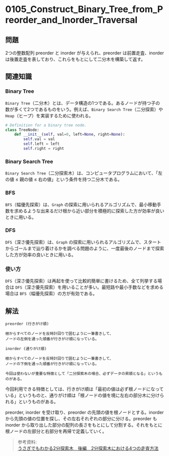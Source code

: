 # 0105_Construct_Binary_Tree_from_Preorder_and_Inorder_Traversal

## 問題

2つの整数配列 preorder と inorder が与えられ、preorder は前置走査、inorder は後置走査を表しており、これらをもとにして二分木を構築して返す。

## 関連知識

### Binary Tree

`Binary Tree`（二分木）とは、データ構造の1つである。あるノードが持つ子の数が多くて2つであるものをいう。例えば、`Binary Search Tree`（二分探索）や `Heap`（ヒープ）を実装するために使われる。

```python
# Definition for a binary tree node.
class TreeNode:
    def __init__(self, val=0, left=None, right=None):
        self.val = val
        self.left = left
        self.right = right
```

### Binary Search Tree

`Binary Search Tree`（二分探索木）は、コンピュータプログラムにおいて、「左の値 ≤ 親の値 ≤ 右の値」という条件を持つ二分木である。

### BFS

`BFS`（幅優先探索）は、`Graph` の探索に用いられるアルゴリズムで、最小移動手数を求めるような出来るだけ根から近い部分を積極的に探索した方が効率が良いときに用いる。

### DFS

`DFS`（深さ優先探索）は、`Graph` の探索に用いられるアルゴリズムで、スタートからゴールまで辿り着けるかを調べる問題のように、一度最後のノードまで探索した方が効率の良いときに用いる。

### 使い方

`DFS`（深さ優先探索）は再起を使って比較的簡単に書けるため、全て列挙する場合は `DFS`（深さ優先探索）を用いることが多い。最短路や最小手数などを求める場合は `BFS`（幅優先探索）の方が有効である。

## 解法

```
preorder (行きがけ順)

根からすべてのノードを反時計回りで囲むように一筆書きして、
ノードの左側を通った順番が行きがけ順になっている。
```

```
inorder (通りがけ順)

根からすべてのノードを反時計回りで囲むように一筆書きして、
ノードの下側を通った順番が行きがけ順になっている。

今回は使わないが重要な特徴として「二分探索木の場合、必ずデータの昇順となる」というものがある。
```

今回利用できる特徴としては、行きがけ順は「最初の値は必ず根ノードになっている」というものと、通りがけ順は「根ノードの値を境に左右の部分木に分けられる」というものがある。

preorder, inorder を受け取り、preorder の先頭の値を根ノードとする。inorder から先頭の値の位置を探し、その左右それぞれの部分に分ける。preorder も inorder から取り出した部分の配列の長さをもとにして分割する。それをもとに根ノードの左部分と右部分を再帰で定義していく。

> 参考資料:  
> [うさぎでもわかる2分探索木　後編　2分探索木における4つの走査方法](https://www.momoyama-usagi.com/entry/info-algo-tree-traverse#__preorder)